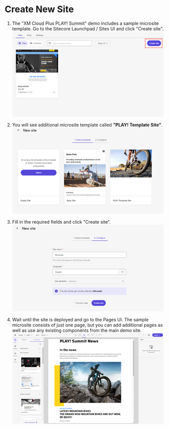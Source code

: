 # Create New Site

1. The "XM Cloud Plus PLAY! Summit" demo includes a sample microsite template. Go to the Sitecore Launchpad / Sites UI and click "Create site".
![Create a site](./media/create-site-1.png)

1. You will see additional microsite template called **"PLAY! Template Site"**.
![Pick a site template](./media/create-site-2.png)

1. Fill in the required fields and click "Create site".
![Add site info](./media/create-site-3.png)

1. Wait until the site is deployed and go to the Pages UI. The sample microsite consists of just one page, but you can add additional pages as well as use any existing components from the main demo site.
![Wait for new site](./media/create-site-4.png)
